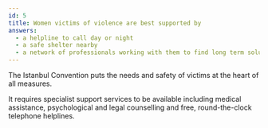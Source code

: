 ```yaml
---
id: 5
title: Women victims of violence are best supported by
answers:
  - a helpline to call day or night
  - a safe shelter nearby
  - a network of professionals working with them to find long term solutions
---
```

The Istanbul Convention puts the needs and safety of victims at the
heart of all measures.

It requires specialist support services to be available including
medical assistance, psychological and legal counselling and free,
round-the-clock telephone helplines.
